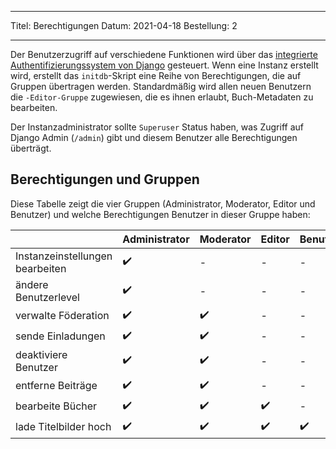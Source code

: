 - - -
Titel: Berechtigungen Datum: 2021-04-18 Bestellung: 2
- - -

Der Benutzerzugriff auf verschiedene Funktionen wird über das [integrierte Authentifizierungssystem von Django](https://docs.djangoproject.com/en/3.2/topics/auth/default/) gesteuert. Wenn eine Instanz erstellt wird, erstellt das `initdb`-Skript eine Reihe von Berechtigungen, die auf Gruppen übertragen werden. Standardmäßig wird allen neuen Benutzern die `-Editor-Gruppe` zugewiesen, die es ihnen erlaubt, Buch-Metadaten zu bearbeiten.

Der Instanzadministrator sollte `Superuser` Status haben, was Zugriff auf Django Admin (`/admin`) gibt und diesem Benutzer alle Berechtigungen überträgt.

## Berechtigungen und Gruppen
Diese Tabelle zeigt die vier Gruppen (Administrator, Moderator, Editor und Benutzer) und welche Berechtigungen Benutzer in dieser Gruppe haben:

|                                 | Administrator | Moderator | Editor | Benutzer |
| ------------------------------- | ------------- | --------- | ------ | -------- |
| Instanzeinstellungen bearbeiten | ✔️            | -         | -      | -        |
| ändere Benutzerlevel            | ✔️            | -         | -      | -        |
| verwalte Föderation             | ✔️            | ✔️        | -      | -        |
| sende Einladungen               | ✔️            | ✔️        | -      | -        |
| deaktiviere Benutzer            | ✔️            | ✔️        | -      | -        |
| entferne Beiträge               | ✔️            | ✔️        | -      | -        |
| bearbeite Bücher                | ✔️            | ✔️        | ✔️     | -        |
 lade Titelbilder hoch | ✔️ | ✔️ | ✔️ | ✔️
